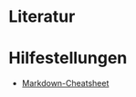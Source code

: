 # Literatur

# Hilfestellungen
- [Markdown-Cheatsheet]


[MobileIron]: https://www.mobileiron.com/de 
[Markdown-Cheatsheet]: https://github.com/adam-p/markdown-here/wiki/Markdown-Cheatsheet
